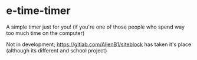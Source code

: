 # e-time-timer
A simple timer just for you! (if you're one of those people who spend way too much time on the computer)

Not in development; https://gitlab.com/AllenB1/siteblock has taken it's place (although its different and school project)
